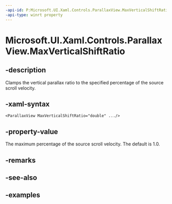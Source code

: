 ```yaml
---
-api-id: P:Microsoft.UI.Xaml.Controls.ParallaxView.MaxVerticalShiftRatio
-api-type: winrt property
---
```


<!-- Property syntax.
public double MaxVerticalShiftRatio { get;  set; }
-->

# Microsoft.UI.Xaml.Controls.ParallaxView.MaxVerticalShiftRatio

## -description

Clamps the vertical parallax ratio to the specified percentage of the source scroll velocity.

## -xaml-syntax

```xaml
<ParallaxView MaxVerticalShiftRatio="double" .../>
```

## -property-value

The maximum percentage of the source scroll velocity. The default is 1.0.

## -remarks

## -see-also

## -examples

